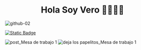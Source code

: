 <h1 align="center">Hola Soy Vero 👋🏽👋🏽</h1>

![github-02](https://github.com/user-attachments/assets/b2109235-b37c-4332-8fcc-19f109ba848b)


<a href="https://www.linkedin.com/in/veronica-campero-frontend/" target="_blank">
  <img alt="Static Badge" src="https://img.shields.io/badge/https%3A%2F%2Fwww.linkedin.com%2Fin%2Fveronica-campero-frontend%2F?style=flat-square&label=Vero&labelColor=blue&color=white">
</a>

![post_Mesa de trabajo 1](https://github.com/user-attachments/assets/b5ddd6cd-449a-4b51-b190-a40e5994686c)
![deja los papelitos_Mesa de trabajo 1](https://github.com/user-attachments/assets/23bbf9c3-15ec-4aca-af2d-4ae2530258f7)
